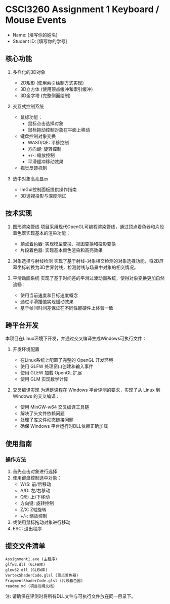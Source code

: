 # CSCI3260 Assignment 1 Keyboard / Mouse Events  

- Name: [填写你的姓名]	
- Student ID: [填写你的学号]

## 核心功能
1. 多样化的3D对象
    - 2D矩形 (使用索引绘制方式实现)
    - 3D立方体 (使用顶点缓冲和索引缓冲)
    - 3D金字塔 (完整侧面绘制)
  
2. 交互式控制系统
    - 鼠标功能：
      - 鼠标点击选择对象
      - 鼠标拖动控制对象在平面上移动
    - 键盘控制对象变换
      - WASD/QE: 平移控制
      - 方向键: 旋转控制
      - +/-: 缩放控制
      - 平滑缓冲移动效果
    - 视觉反馈机制

3. 选中对象高亮显示
    - ImGui控制面板提供操作指南
    - 3D透视投影与深度测试
  
## 技术实现
1. 图形渲染管线
项目采用现代OpenGL可编程渲染管线，通过顶点着色器和片段着色器实现基本的渲染功能：
   - 顶点着色器: 实现模型变换、视图变换和投影变换
   - 片段着色器: 实现基本颜色渲染和高亮效果

1. 对象选择与射线检测
实现了基于射线-对象相交检测的对象选择功能，将2D屏幕坐标转换为3D世界射线，检测射线与场景中对象的相交情况。

1. 平滑动画系统
实现了基于时间差的平滑过渡动画系统，使得对象变换更加自然流畅：
   - 使用当前速度和目标速度概念
   - 通过平滑插值实现缓动效果
   - 基于帧间时间差保证在不同性能硬件上体验一致

## 跨平台开发
本项目在Linux环境下开发，并通过交叉编译生成Windows可执行文件：

1. 开发环境配置
    - 在Linux系统上配置了完整的 OpenGL 开发环境
    - 使用 GLFW 处理窗口创建和输入事件
    - 使用 GLEW 加载 OpenGL 扩展
    - 使用 GLM 实现数学计算

2. 交叉编译实现
为满足课程在 Windows 平台评测的要求，实现了从 Linux 到 Windows 的交叉编译：
   - 使用 MinGW-w64 交叉编译工具链
   - 解决了头文件依赖问题
   - 处理了库文件动态链接问题
   - 确保 Windows 平台运行时DLL依赖正确加载

## 使用指南

### 操作方法

1. 首先点击对象进行选择
2. 使用键盘控制选中对象：
    - W/S: 前/后移动
    - A/D: 左/右移动
    - Q/E: 上/下移动
    - 方向键: 旋转控制
    - Z/X: Z轴旋转
    - +/-: 缩放控制
3. 或使用鼠标拖动对象进行移动
4. ESC: 退出程序

## 提交文件清单
```
Assignment1.exe (主程序)
glfw3.dll (GLFW库)
glew32.dll (GLEW库)
VertexShaderCode.glsl (顶点着色器)
FragmentShaderCode.glsl (片段着色器)
readme.md (项目说明文档)
```

注: 请确保在评测时将所有DLL文件与可执行文件放在同一目录下。